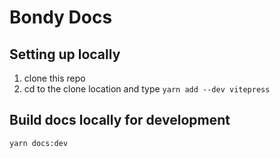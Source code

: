 # Bondy Docs

## Setting up locally

1. clone this repo
2. cd to the clone location and type `yarn add --dev vitepress`

## Build docs locally for development
```shell
yarn docs:dev
```